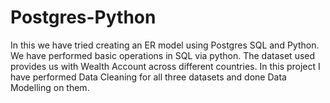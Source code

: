 # Postgres-Python
In this we have tried creating an ER model using Postgres SQL and Python. We have performed basic operations in SQL via python.
The dataset used provides us with Wealth Account across different countries.
In this project I have performed Data Cleaning for all three datasets and done Data Modelling on them. 
